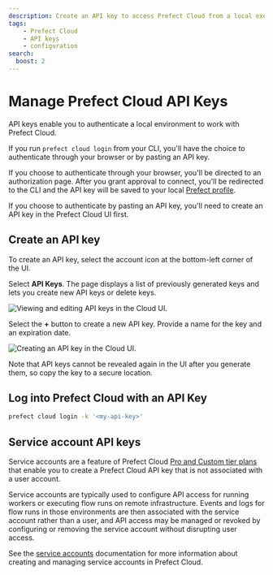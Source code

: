 ```yaml
---
description: Create an API key to access Prefect Cloud from a local execution environment.
tags:
    - Prefect Cloud
    - API keys
    - configuration
search:
  boost: 2
---
```


# Manage Prefect Cloud API Keys <span class="badge cloud"></span>

API keys enable you to authenticate a local environment to work with Prefect Cloud.

If you run `prefect cloud login` from your CLI, you'll have the choice to authenticate through your browser or by pasting an API key.

If you choose to authenticate through your browser, you'll be directed to an authorization page.
After you grant approval to connect, you'll be redirected to the CLI and the API key will be saved to your local [Prefect profile](/guides/settings/).

If you choose to authenticate by pasting an API key, you'll need to create an API key in the Prefect Cloud UI first.

## Create an API key

To create an API key, select the account icon at the bottom-left corner of the UI.

Select **API Keys**.
The page displays a list of previously generated keys and lets you create new API keys or delete keys.

![Viewing and editing API keys in the Cloud UI.](/img/ui/cloud-api-keys.png)

Select the **+** button to create a new API key.
Provide a name for the key and an expiration date.

![Creating an API key in the Cloud UI.](/img/ui/cloud-new-api-key.png)

Note that API keys cannot be revealed again in the UI after you generate them, so copy the key to a secure location.

## Log into Prefect Cloud with an API Key

```bash
prefect cloud login -k '<my-api-key>'
```

## Service account API keys <span class="badge pro"></span><span class="badge custom"></span>

Service accounts are a feature of Prefect Cloud [Pro and Custom tier plans](https://www.prefect.io/pricing) that enable you to create a Prefect Cloud API key that is not associated with a user account.

Service accounts are typically used to configure API access for running workers or executing flow runs on remote infrastructure. Events and logs for flow runs in those environments are then associated with the service account rather than a user, and API access may be managed or revoked by configuring or removing the service account without disrupting user access.

See the [service accounts](/cloud/users/service-accounts/) documentation for more information about creating and managing service accounts in Prefect Cloud.
